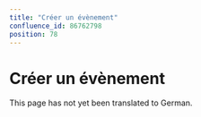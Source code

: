 ```yaml
---
title: "Créer un évènement"
confluence_id: 86762798
position: 78
---
```

# Créer un évènement


This page has not yet been translated to German.

